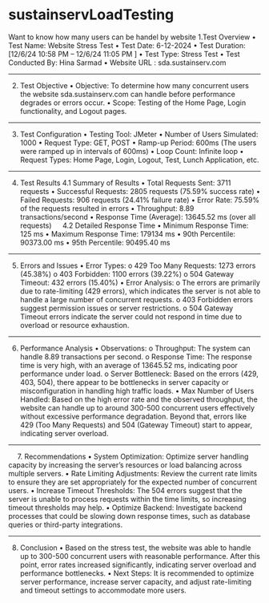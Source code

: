 # sustainservLoadTesting
Want to know how many users can be handel by website
1.Test Overview
•	Test Name: Website Stress Test
•	Test Date: 6-12-2024
•	Test Duration: [12/6/24 10:58 PM – 12/6/24 11:05 PM ]
•	Test Type: Stress Test
•	Test Conducted By: Hina Sarmad
•	Website URL : sda.sustainserv.com
________________________________________
2. Test Objective
•	Objective: To determine how many concurrent users the website sda.sustainserv.com can handle before performance degrades or errors occur.
•	Scope: Testing of the Home Page, Login functionality, and Logout pages.
________________________________________
3. Test Configuration
•	Testing Tool: JMeter
•	Number of Users Simulated: 1000
•	Request Type: GET, POST
•	Ramp-up Period: 600ms (The users were ramped up in intervals of 600ms)
•	Loop Count: Infinite loop
•	Request Types: Home Page, Login, Logout, Test, Lunch Application, etc.
________________________________________
4. Test Results
4.1 Summary of Results
•	Total Requests Sent: 3711 requests
•	Successful Requests: 2805 requests (75.59% success rate)
•	Failed Requests: 906 requests (24.41% failure rate)
•	Error Rate: 75.59% of the requests resulted in errors
•	Throughput: 8.89 transactions/second
•	Response Time (Average): 13645.52 ms (over all requests)
 
4.2 Detailed Response Time
•	Minimum Response Time: 125 ms
•	Maximum Response Time: 179134 ms
•	90th Percentile: 90373.00 ms
•	95th Percentile: 90495.40 ms
________________________________________
5. Errors and Issues
•	Error Types:
o	429 Too Many Requests: 1273 errors (45.38%)
o	403 Forbidden: 1100 errors (39.22%)
o	504 Gateway Timeout: 432 errors (15.40%)
•	Error Analysis:
o	The errors are primarily due to rate-limiting (429 errors), which indicates the server is not able to handle a large number of concurrent requests.
o	403 Forbidden errors suggest permission issues or server restrictions.
o	504 Gateway Timeout errors indicate the server could not respond in time due to overload or resource exhaustion.
________________________________________
6. Performance Analysis
•	Observations:
o	Throughput: The system can handle 8.89 transactions per second.
o	Response Time: The response time is very high, with an average of 13645.52 ms, indicating poor performance under load.
o	Server Bottleneck: Based on the errors (429, 403, 504), there appear to be bottlenecks in server capacity or misconfiguration in handling high traffic loads.
•	Max Number of Users Handled: Based on the high error rate and the observed throughput, the website can handle up to around 300-500 concurrent users effectively without excessive performance degradation. Beyond that, errors like 429 (Too Many Requests) and 504 (Gateway Timeout) start to appear, indicating server overload.
________________________________________
 
7. Recommendations
•	System Optimization: Optimize server handling capacity by increasing the server’s resources or load balancing across multiple servers.
•	Rate Limiting Adjustments: Review the current rate limits to ensure they are set appropriately for the expected number of concurrent users.
•	Increase Timeout Thresholds: The 504 errors suggest that the server is unable to process requests within the time limits, so increasing timeout thresholds may help.
•	Optimize Backend: Investigate backend processes that could be slowing down response times, such as database queries or third-party integrations.
________________________________________
8. Conclusion
•	Based on the stress test, the website was able to handle up to 300-500 concurrent users with reasonable performance. After this point, error rates increased significantly, indicating server overload and performance bottlenecks.
•	Next Steps: It is recommended to optimize server performance, increase server capacity, and adjust rate-limiting and timeout settings to accommodate more users.



